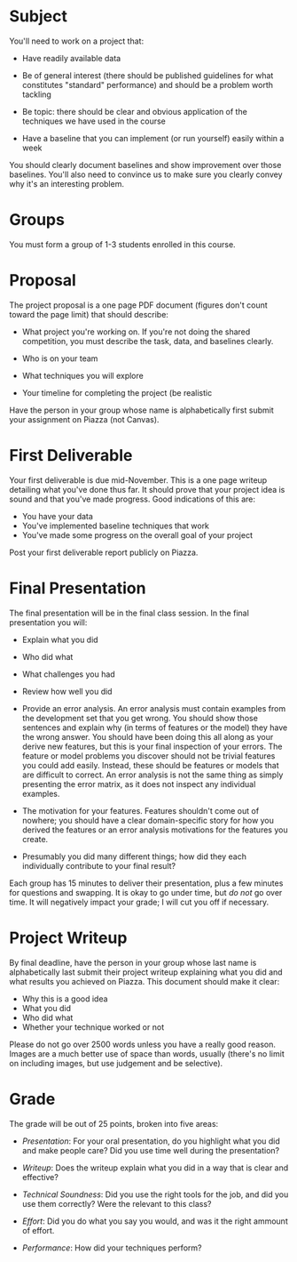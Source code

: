 
Subject
==================

You'll need to work on a project that:

* Have readily available data

* Be of general interest (there should be published guidelines for
  what constitutes "standard" performance) and should be a problem
  worth tackling

* Be topic: there should be clear
 and obvious application of the techniques we have used in the course

* Have a baseline that you can implement (or run yourself) easily
 within a week

You should clearly document baselines and show improvement over those
baselines.  You'll also need to convince us to make sure you clearly
convey why it's an interesting problem.

Groups
==================

You must form a group of 1-3 students enrolled in this course. 


Proposal
==================

The project proposal is a one page PDF document (figures don't count
toward the page limit) that should describe:

* What project you're working on.  If you're not doing the shared competition, you must describe the task, data, and baselines clearly.

* Who is on your team

* What techniques you will explore 

* Your timeline for completing the project (be realistic

Have the person in your group whose name is alphabetically first
submit your assignment on Piazza (not Canvas).

First Deliverable
======================

Your first deliverable is due mid-November.  This is a one page
writeup detailing what you've done thus far.  It should prove that
your project idea is sound and that you've made progress.  Good
indications of this are:

* You have your data
* You've implemented baseline techniques that work
* You've made some progress on the overall goal of your project

Post your first deliverable report publicly on Piazza.

Final Presentation
======================

The final presentation will be in the final class session.  In the
final presentation you will:

* Explain what you did

* Who did what

* What challenges you had

* Review how well you did 

* Provide an error analysis.  An error analysis must contain examples from the
  development set that you get wrong.  You should show those sentences
  and explain why (in terms of features or the model) they have the
  wrong answer.  You should have been doing this all along as your
  derive new features, but this is your final inspection of
  your errors. The feature or model problems you discover should not
  be trivial features you could add easily.  Instead, these should be
  features or models that are difficult to correct.  An error analysis
  is not the same thing as simply presenting the error matrix, as it
  does not inspect any individual examples.

* The motivation for your features.  Features shouldn't come out of nowhere; you should have a clear domain-specific story for how you derived the features or an error analysis motivations for the features you create.

* Presumably you did many different things; how did they each
  individually contribute to your final result?

Each group has 15 minutes to deliver their presentation, plus a few
minutes for questions and swapping.  It is okay to go under time, but
_do not_ go over time.  It will negatively impact your grade; I will
cut you off if necessary.

Project Writeup
======================

By final deadline, have the person in your group whose last name
is alphabetically last submit their project writeup explaining what
you did and what results you achieved on Piazza.  This document should
make it clear:

* Why this is a good idea
* What you did
* Who did what
* Whether your technique worked or not

Please do not go over 2500 words unless you have a really good reason.
Images are a much better use of space than words, usually (there's no
limit on including images, but use judgement and be selective).

Grade
======================

The grade will be out of 25 points, broken into five areas:

* _Presentation_: For your oral presentation, do you highlight what
  you did and make people care?  Did you use time well during the
  presentation?

* _Writeup_: Does the writeup explain what you did in a way that is
  clear and effective?

* _Technical Soundness_: Did you use the right tools for the job, and
  did you use them correctly?  Were the relevant to this class?

* _Effort_: Did you do what you say you would, and was it the right
  ammount of effort.

* _Performance_: How did your techniques perform?
